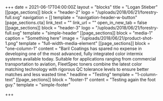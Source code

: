 +++
date = 2021-06-17T04:00:00Z
layout = "blocks"
title = "Logan Stieber"
[[page_sections]]
block = "header-2"
logo = "/uploads/2018/06/21/forestry-full.svg"
navigation = []
template = "navigation-header-w-button"
[page_sections.cta]
link_text = ""
link_url = ""
open_in_new_tab = false
[[page_sections]]
block = "header-3"
logo = "/uploads/2018/06/21/forestry-full.svg"
template = "simple-header"
[[page_sections]]
block = "media-1"
caption = "Something here"
image = "/uploads/2018/06/21/product-shot-1.png"
template = "full-width-media-element"
[[page_sections]]
block = "one-column-1"
content = "Baril Coatings has spared no expense in developing one of the most advanced, fully integrated color intermix systems available today. Suitable for applications ranging from commercial transportation to aviation, FleetSpec toners combine the latest color matching technology with rigorous QC tolerance levels to ensure better matches and less wasted time."
headline = "Testing"
template = "1-column-text"
[[page_sections]]
block = "footer-1"
content = "Testing again the foot guy."
template = "simple-footer"

+++
